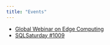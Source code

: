 ```yaml
---
title: "Events"
---
```


<ul>
    <li>
      <a href="/events/global-dev-con-egde-computing">Global Webinar on Edge Computing</a>
    </li>
    <li>
      <a href="/events/sql-saturday-1009">SQLSaturday #1009</a>
    </li>
</ul>

